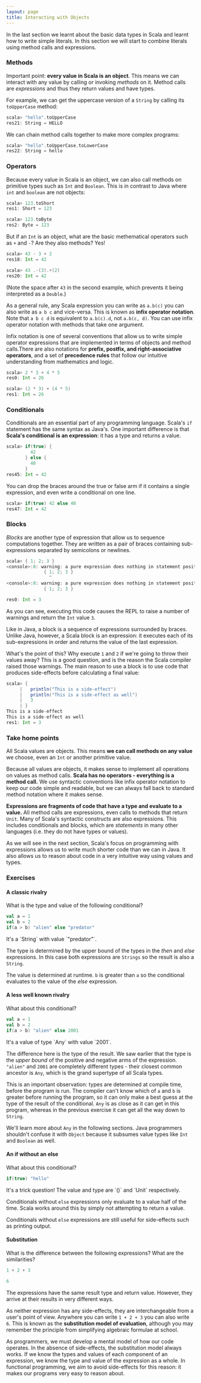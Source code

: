 ```yaml
---
layout: page
title: Interacting with Objects
---
```


In the last section we learnt about the basic data types in Scala and learnt how to write simple literals. In this section we will start to combine literals using method calls and expressions.

### Methods

Important point: **every value in Scala is an object**. This means we can interact with any value by calling or invoking *methods* on it. Method calls are *expressions* and thus they return values and have types.

For example, we can get the uppercase version of a `String` by calling its `toUpperCase` method:

~~~ scala
scala> "hello".toUpperCase
res21: String = HELLO
~~~

We can chain method calls together to make more complex programs:

~~~ scala
scala> "hello".toUpperCase.toLowerCase
res22: String = hello
~~~

### Operators

Because every value in Scala is an object, we can also call methods on primitive types such as `Int` and `Boolean`. This is in contrast to Java where `int` and `boolean` are not objects:

~~~ scala
scala> 123.toShort
res1: Short = 123

scala> 123.toByte
res2: Byte = 123
~~~

But if an `Int` is an object, what are the basic methematical operators such as `+` and `-`? Are they also methods? Yes!

~~~ scala
scala> 43 - 3 + 2
res18: Int = 42

scala> 43 .-(3).+(2)
res20: Int = 42
~~~

(Note the space after `43` in the second example, which prevents it being interpreted as a `Double`.)

As a general rule, any Scala expression you can write as `a.b(c)` you can also write as `a b c` and vice-versa. This is known as **infix operator notation**. Note that `a b c d` is equivalent to `a.b(c).d`, not `a.b(c, d)`. You can use infix operator notation with methods that take one argument.

Infix notation is one of several conventions that allow us to write simple operator expressions that are implemented in terms of objects and method calls.There are also notations for **prefix, postfix, and right-associative operators**, and a set of **precedence rules** that follow our intuitive understanding from mathematics and logic.

~~~ scala
scala> 2 * 3 + 4 * 5
res0: Int = 26

scala> (2 * 3) + (4 * 5)
res1: Int = 26
~~~

### Conditionals

Conditionals are an essential part of any programming language. Scala's `if` statement has the same syntax as Java's. One important difference is that **Scala's conditional is an expression**: it has a type and returns a value.

~~~ scala
scala> if(true) {
         42
       } else {
         40
       }
res45: Int = 42
~~~

You can drop the braces around the true or false arm if it contains a single expression, and even write a conditional on one line.

~~~ scala
scala> if(true) 42 else 40
res47: Int = 42
~~~

### Blocks

*Blocks* are another type of expression that allow us to sequence computations together. They are written as a pair of braces containing sub-expressions separated by semicolons or newlines.

~~~ scala
scala> { 1; 2; 3 }
<console>:8: warning: a pure expression does nothing in statement position; you may be omitting necessary parentheses
              { 1; 2; 3 }
                ^
<console>:8: warning: a pure expression does nothing in statement position; you may be omitting necessary parentheses
              { 1; 2; 3 }

res0: Int = 3
~~~

As you can see, executing this code causes the REPL to raise a number of warnings and return the `Int` value `3`.

Like in Java, a block is a sequence of expressions surrounded by braces. Unlike Java, however, a Scala block is an expression: it executes each of its sub-expressions in order and returns the value of the last expression.

What's the point of this? Why execute `1` and `2` if we're going to throw their values away? This is a good question, and is the reason the Scala compiler raised those warnings. The main reason to use a block is to use code that produces side-effects before calculating a final value:

~~~ scala
scala> {
     |   println("This is a side-effect")
     |   println("This is a side-effect as well")
     |   3
     | }
This is a side-effect
This is a side-effect as well
res1: Int = 3
~~~

### Take home points

All Scala values are objects. This means **we can call methods on any value** we choose, even an `Int` or another primitive value.

Because all values are objects, it makes sense to implement all operations on values as method calls. **Scala has no operators - everything is a method call.** We use syntactic conventions like infix operator notation to keep our code simple and readable, but we can always fall back to standard method notation where it makes sense.

**Expressions are fragments of code that have a type and evaluate to a value.** All method calls are expressions, even calls to methods that return `Unit`. Many of Scala's syntactic constructs are also expressions. This includes conditionals and blocks, which are *statements* in many other languages (i.e. they do not have types or values).

As we will see in the next section, Scala's focus on programming with expressions allows us to write much shorter code than we can in Java. It also allows us to reason about code in a very intuitive way using values and types.

### Exercises

#### A classic rivalry

What is the type and value of the following conditional?

~~~ scala
val a = 1
val b = 2
if(a > b) "alien" else "predator"
~~~

<div class="solution">
  It's a `String` with value `"predator"`.

  The type is determined by the upper bound of the types in the *then* and *else* expressions. In this case both expressions are `Strings` so the result is also a `String`.

  The value is determined at runtime. `b` is greater than `a` so the conditional evaluates to the value of the *else* expression.
</div>

#### A less well known rivalry

What about this conditional?

~~~ scala
val a = 1
val b = 2
if(a > b) "alien" else 2001
~~~

<div class="solution">
It's a value of type `Any` with value `2001`.

The difference here is the type of the result. We saw earlier that the type is the *upper bound* of the positive and negative arms of the expression. `"alien"` and `2001` are completely different types - their closest common ancestor is `Any`, which is the grand supertype of all Scala types.

This is an important observation: types are determined at compile time, before the program is run. The compiler can't know which of `a` and `b` is greater before running the program, so it can only make a best guess at the type of the result of the conditional. `Any` is as close as it can get in this program, whereas in the previous exercise it can get all the way down to `String`.

We'll learn more about `Any` in the following sections. Java programmers shouldn't confuse it with `Object` because it subsumes value types like `Int` and `Boolean` as well.
</div>

#### An if without an else

What about this conditional?

~~~ scala
if(true) "hello"
~~~

<div class="solution">
It's a trick question! The value and type are `()` and `Unit` respectively.

Conditionals without `else` expressions only evaluate to a value half of the time. Scala works around this by simply not attempting to return a value.

Conditionals without `else` expressions are still useful for side-effects such as printing output.
</div>

#### Substitution

What is the difference between the following expressions? What are the similarities?

~~~ scala
1 + 2 + 3

6
~~~

<div class="solution">
The expressions have the same result type and return value. However, they arrive at their results in very different ways.

As neither expression has any side-effects, they are interchangeable from a user's point of view. Anywhere you can write `1 + 2 + 3` you can also write `6`. This is known as the **substitution model of evaluation**, although you may remember the principle from simplifying algebraic formulae at school.

As programmers, we must develop a mental model of how our code operates. In the absence of side-effects, the substitution model always works. If we know the types and values of each component of an expression, we know the type and value of the expression as a whole. In functional programming, we aim to avoid side-effects for this reason: it makes our programs very easy to reason about.
</div>
